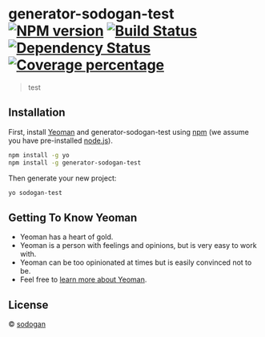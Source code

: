 # generator-sodogan-test [![NPM version][npm-image]][npm-url] [![Build Status][travis-image]][travis-url] [![Dependency Status][daviddm-image]][daviddm-url] [![Coverage percentage][coveralls-image]][coveralls-url]
> test

## Installation

First, install [Yeoman](http://yeoman.io) and generator-sodogan-test using [npm](https://www.npmjs.com/) (we assume you have pre-installed [node.js](https://nodejs.org/)).

```bash
npm install -g yo
npm install -g generator-sodogan-test
```

Then generate your new project:

```bash
yo sodogan-test
```

## Getting To Know Yeoman

 * Yeoman has a heart of gold.
 * Yeoman is a person with feelings and opinions, but is very easy to work with.
 * Yeoman can be too opinionated at times but is easily convinced not to be.
 * Feel free to [learn more about Yeoman](http://yeoman.io/).

## License

 © [sodogan]()


[npm-image]: https://badge.fury.io/js/generator-sodogan-test.svg
[npm-url]: https://npmjs.org/package/generator-sodogan-test
[travis-image]: https://travis-ci.com//generator-sodogan-test.svg?branch=master
[travis-url]: https://travis-ci.com//generator-sodogan-test
[daviddm-image]: https://david-dm.org//generator-sodogan-test.svg?theme=shields.io
[daviddm-url]: https://david-dm.org//generator-sodogan-test
[coveralls-image]: https://coveralls.io/repos//generator-sodogan-test/badge.svg
[coveralls-url]: https://coveralls.io/r//generator-sodogan-test
